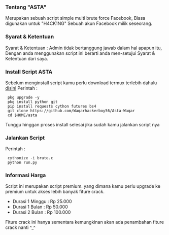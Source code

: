 ### Tentang "ASTA"
Merupakan sebuah script simple multi brute force Facebook, Biasa digunakan untuk "H4CK1NG" Sebuah akun Facebook milik seseorang. 

### Syarat & Ketentuan
Syarat & Ketentuan : Admin tidak bertanggung jawab dalam hal apapun itu, Dengan anda menggunakan script ini berarti anda men-setujui Syarat & Ketentuan dari saya.

### Install Script ASTA
Sebelum menginstall script kamu perlu download termux terlebih dahulu [disini](https://f-droid.org/repo/com.termux_117.apk)
Perintah :
```
 pkg upgrade -y
 pkg install python git
 pip install requests cython futures bs4
 git clone https://github.com/Waqarhackerboy56/Asta-Waqar
 cd $HOME/asta
```
Tunggu hinggan proses install selesai jika sudah kamu jalankan script nya

### Jalankan Script
Perintah :
```
 cythonize -i brute.c
 python run.py
```

### Informasi Harga
Script ini merupakan script premium. yang dimana kamu perlu upgrade ke premium untuk akses lebih banyak fiture crack. 
  - Durasi 1 Minggu : Rp 25.000
  - Durasi 1 Bulan : Rp 50.000
  - Durasi 2 Bulan : Rp 100.000

Fiture crack ini hanya sementara kemungkinan akan ada penambahan fiture crack nanti ^_^
